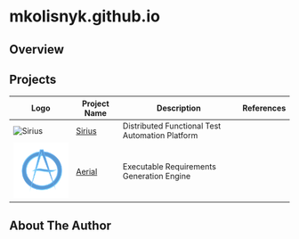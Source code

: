 mkolisnyk.github.io
===================

Overview
-----------

Projects
-----------

| Logo | Project Name | Description | References |
| ---- | ------------ | ----------- | ---------- |
| ![Sirius](https://raw.githubusercontent.com/mkolisnyk/Sirius/gh-pages/img/SiriusLogoSmall.png "Sirius") | [Sirius](http://mkolisnyk.github.io/Sirius/) | Distributed Functional Test Automation Platform | |
| ![Aerial](https://raw.githubusercontent.com/mkolisnyk/aerial/gh-pages/img/AerialLogoSmall2.png "Aerial") | [Aerial](http://mkolisnyk.github.io/aerial/) | Executable Requirements Generation Engine | |

About The Author
-----------
